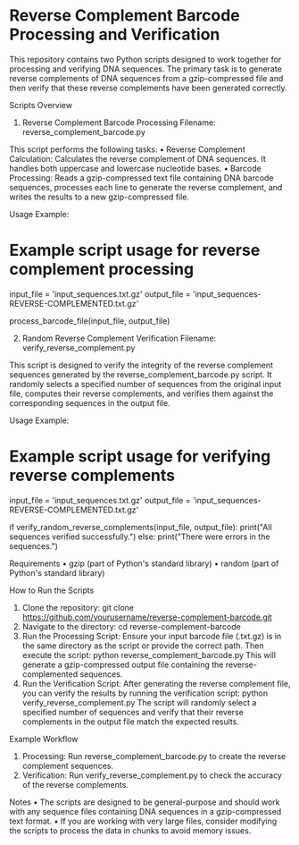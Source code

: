 # Reverse Complement Barcode Processing and Verification

This repository contains two Python scripts designed to work together for processing and verifying DNA sequences. The primary task is to generate reverse complements of DNA sequences from a gzip-compressed file and then verify that these reverse complements have been generated correctly.

Scripts Overview
1. Reverse Complement Barcode Processing
Filename: reverse_complement_barcode.py

This script performs the following tasks:
•	Reverse Complement Calculation:
Calculates the reverse complement of DNA sequences. It handles both uppercase and lowercase nucleotide bases.
•	Barcode Processing:
Reads a gzip-compressed text file containing DNA barcode sequences, processes each line to generate the reverse complement, and writes the results to a new gzip-compressed file.

Usage Example:
# Example script usage for reverse complement processing
input_file = 'input_sequences.txt.gz'
output_file = 'input_sequences-REVERSE-COMPLEMENTED.txt.gz'

process_barcode_file(input_file, output_file)

2. Random Reverse Complement Verification
Filename: verify_reverse_complement.py

This script is designed to verify the integrity of the reverse complement sequences generated by the reverse_complement_barcode.py script. It randomly selects a specified number of sequences from the original input file, computes their reverse complements, and verifies them against the corresponding sequences in the output file.

Usage Example:
# Example script usage for verifying reverse complements
input_file = 'input_sequences.txt.gz'
output_file = 'input_sequences-REVERSE-COMPLEMENTED.txt.gz'

if verify_random_reverse_complements(input_file, output_file):
    print("All sequences verified successfully.")
else:
    print("There were errors in the sequences.")

Requirements
•	gzip (part of Python's standard library)
•	random (part of Python's standard library)

How to Run the Scripts
1. Clone the repository:
git clone https://github.com/yourusername/reverse-complement-barcode.git
2. Navigate to the directory:
cd reverse-complement-barcode
3. Run the Processing Script:
Ensure your input barcode file (.txt.gz) is in the same directory as the script or provide the correct path. Then execute the script:
python reverse_complement_barcode.py
This will generate a gzip-compressed output file containing the reverse-complemented sequences.
4. Run the Verification Script:
After generating the reverse complement file, you can verify the results by running the verification script:
python verify_reverse_complement.py
The script will randomly select a specified number of sequences and verify that their reverse complements in the output file match the expected results.

Example Workflow
1. Processing:
Run reverse_complement_barcode.py to create the reverse complement sequences.
2. Verification:
Run verify_reverse_complement.py to check the accuracy of the reverse complements.

Notes
•	The scripts are designed to be general-purpose and should work with any sequence files containing DNA sequences in a gzip-compressed text format.
•	If you are working with very large files, consider modifying the scripts to process the data in chunks to avoid memory issues.
